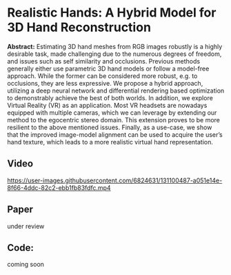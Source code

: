 # Realistic Hands: A Hybrid Model for 3D Hand Reconstruction

**Abstract:** Estimating 3D hand meshes from RGB images robustly is a highly desirable task, made challenging due to the numerous degrees of freedom, and issues such as self similarity and occlusions. Previous methods generally either use parametric 3D hand models or follow a model-free approach. While the former can be considered more robust,
e.g. to occlusions, they are less expressive. We propose a hybrid approach, utilizing a deep neural network and differential rendering based optimization to demonstrably achieve the best of both worlds. In addition, we explore Virtual Reality (VR) as an application. Most VR headsets are nowadays equipped with multiple cameras, which we can leverage by extending our method to the egocentric stereo domain. This extension proves to be more resilient to the above mentioned issues. Finally, as a use-case, we show that the improved image-model alignment can be used to acquire the user’s hand texture, which leads to a more realistic virtual hand representation.

## Video
https://user-images.githubusercontent.com/6824631/131100487-a051e14e-8f66-4ddc-82c2-ebb1fb83fdfc.mp4

## Paper
under review

## Code:
coming soon

